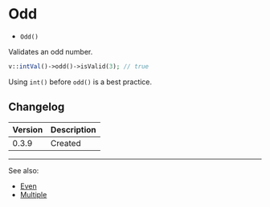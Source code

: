 # Odd

- `Odd()`

Validates an odd number.

```php
v::intVal()->odd()->isValid(3); // true
```

Using `int()` before `odd()` is a best practice.

## Changelog

Version | Description
--------|-------------
  0.3.9 | Created

***
See also:

- [Even](Even.md)
- [Multiple](Multiple.md)
